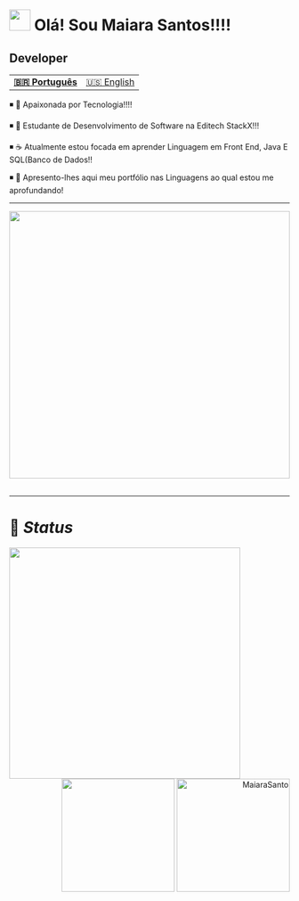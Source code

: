 <h1 align="left"><img src="https://raw.githubusercontent.com/kaueMarques/kaueMarques/master/hi.gif" height="38"> 
Olá! Sou Maiara Santos!!!!  
  <h2> Developer </h2>
  
  <table align="center">
  <tr>
    <td>
      <b>
        <a href="README.md">🇧🇷 Português</a>
      </b>
    </td>
    <td>
      <a href="readme-en.md">🇺🇸 English</a>
    </td>
  </tr>
</table>


◾ 🔭 Apaixonada por Tecnologia!!!!

◾ 🚀 Estudante de Desenvolvimento de Software na Editech StackX!!!

◾ ☕ Atualmente estou focada em aprender Linguagem em Front End, Java E SQL(Banco de Dados!!

◾ 🤠 Apresento-lhes aqui meu portfólio nas Linguagens ao qual estou me aprofundando! 
 </div> 
 
 ***
 
 <div align="center"> 
   
  <img src="https://media.giphy.com/media/L1R1tvI9svkIWwpVYr/giphy.gif" height="480em" width="100%" >
</div>
<br>

***

# 🔮 <i>Status</i>

<img align="left" height="415px" src="https://github-readme-stats.vercel.app/api/top-langs/?username=MaiaraSanto&theme=dark">
<div align="right">
<img height="203px" src="https://github-readme-stats.vercel.app/api?username=MaiaraSanto&show_icons=true&theme=dark">
<img height="203px" src="https://github-readme-streak-stats.herokuapp.com/?user=MaiaraSanto&theme=dark" alt="MaiaraSanto">
</div>

   
                 
 

